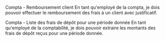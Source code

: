 Compta - Remboursement client
En tant qu'employé de la compta, je dois pouvoir effectuer le remboursement des frais à un client avec justificatif. 

Compta - Liste des frais de dépôt pour une période donnée
En tant qu'employé de la comptabilité, je dois pouvoir extraire les montants des frais de dépôt reçus pour une période donnée. 

